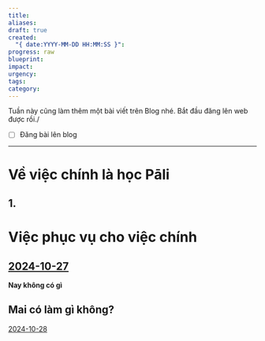 ```yaml
---
title: 
aliases: 
draft: true
created:
  "{ date:YYYY-MM-DD HH:MM:SS }": 
progress: raw
blueprint: 
impact: 
urgency: 
tags: 
category:
---
```

Tuần này cũng làm thêm một bài viết trên Blog nhé. Bắt đầu đăng lên web được rồi./
- [ ] Đăng bài lên blog

---
# Về việc chính là học Pāli
## 1. 


# Việc phục vụ cho việc chính
## [2024-10-27](3%20-%20Daily%20Note/2024-10-27.md)
**Nay không có gì**

## Mai có làm gì không?
[2024-10-28](2024-10-28)


